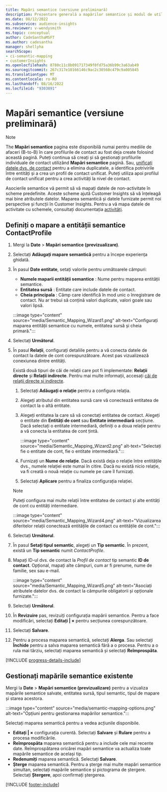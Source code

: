 ```yaml
---
title: Mapări semantice (versiune preliminară)
description: Prezentare generală a mapărilor semantice și modul de utilizare a acestora.
ms.date: 08/12/2022
ms.subservice: audience-insights
ms.reviewer: v-wendysmith
ms.topic: conceptual
author: CadeSanthaMSFT
ms.author: cadesantha
manager: shellyha
searchScope:
- ci-semantic-mapping
- customerInsights
ms.openlocfilehash: 8780c11c8b091717349f0fd75a36b99c3a63ab49
ms.sourcegitcommit: 267c317e10166146c9ac2c30560c479c9a005845
ms.translationtype: MT
ms.contentlocale: ro-RO
ms.lasthandoff: 08/16/2022
ms.locfileid: "9303891"
---
```

# <a name="semantic-mappings-preview"></a>Mapări semantice (versiune preliminară)

> [!NOTE]
> The **Mapări semantice** pagina este disponibilă numai pentru mediile de afaceri (B-to-B) în care profilurile de contact au fost deja create folosind această pagină. Puteți continua să creați și să gestionați profilurile individuale de contact utilizând **Mapări semantice** pagină. Sau, [unificați datele dvs. de contact](data-unification-contacts.md) pentru a elimina duplicatele, a identifica potrivirile între entități și a crea un profil de contact unificat. Puteți utiliza apoi profilul de contact unificat pentru a crea activități la nivel de contact.

Asocierile semantice vă permit să vă mapați datele de non-activitate în scheme predefinite. Aceste scheme ajută Customer Insights să vă înțeleagă mai bine atributele datelor. Maparea semantică și datele furnizate permit noi perspective și funcții în Customer Insights. Pentru a vă mapa datele de activitate cu schemele, consultați documentația [activități](activities.md).

## <a name="define-a-contactprofile-semantic-entity-mapping"></a>Definiți o mapare a entității semantice ContactProfile

1. Mergi la **Date** > **Mapări semantice (previzualizare)**.

1. Selectați **Adăugați mapare semantică** pentru a începe experiența ghidată.

1. În pasul **Date entitate**, setați valorile pentru următoarele câmpuri:

   - **Numele maparii entității semantice** : Nume pentru maparea entității semantice.
   - **Entitatea sursă** : Entitate care include datele de contact.
   - **Cheia principala** : Câmp care identifică în mod unic o înregistrare de contact. Nu ar trebui să conțină valori duplicate, valori goale sau valori lipsă.

   :::image type="content" source="media/Semantic_Mapping_Wizard1.png" alt-text="Configurați maparea entității semantice cu numele, entitatea sursă și cheia primară.":::

1. Selectați **Următorul**.

1. În pasul **Relații**, configurați detaliile pentru a vă conecta datele de contact la datele de cont corespunzătoare. Acest pas vizualizează conexiunea dintre entități.  

   Există două tipuri de căi de relații care pot fi implementate: **Relații directe** și **Relații indirecte**. Pentru mai multe informații, accesați [căi de relații directe și indirecte](relationships.md#relationship-paths).

   1. Selectați **Adăugați o relație** pentru a configura relația.
   1. Alegeți atributul din entitatea sursă care vă conectează entitatea de contact la o altă entitate.
   1. Alegeți entitatea la care să vă conectați entitatea de contact. Alegeți o entitate din **Entități de cont** sau **Entitate intermediară** secțiune. Dacă selectați o entitate intermediară, definiți o a doua relație pentru a vă conecta la entitatea de cont țintă.

      :::image type="content" source="media/Semantic_Mapping_Wizard2.png" alt-text="Selectați fie o entitate de cont, fie o entitate intermediară.":::

   1. Furnizați un **Nume de relație**. Dacă există deja o relație între entitățile dvs., numele relației este numai în citire. Dacă nu există nicio relație, va fi creată o nouă relație cu numele pe care îl furnizați.
   1. Selectați **Aplicare** pentru a finaliza configurația relației.

   > [!NOTE]
   > Puteți configura mai multe relații între entitatea de contact și alte entități de cont cu entități intermediare.
   
     :::image type="content" source="media/Semantic_Mapping_Wizard4.png" alt-text="Vizualizarea diferitelor relații conectează entitățile de contact cu entitățile de cont.":::

1. Selectați **Următorul**.

1. În pasul **Setați tipul semantic**, alegeți un **Tip semantic**. În prezent, există un **Tip semantic** numit *ContactProfile*.

1. Mapați ID-ul dvs. de contact la *Profil de contact* tip semantic **ID de contact**. Opțional, mapați alte câmpuri, cum ar fi prenume, nume de familie, sex sau e-mail.

   :::image type="content" source="media/Semantic_Mapping_Wizard5.png" alt-text="Asociați atributele datelor dvs. de contact la câmpurile obligatorii și opționale furnizate.":::

1. Selectați **Următorul**.

1. În **Revizuire** pas, revizuiți configurația mapării semantice. Pentru a face modificări, selectați **Editați | ×** pentru secțiunea corespunzătoare.

1. Selectați **Salvare**.

1. Pentru a procesa maparea semantică, selectați **Alerga**. Sau selectați **Închide** pentru a salva maparea semantică fără a o procesa. Pentru a o rula mai târziu, selectați maparea semantică și selectați **Reîmprospăta**.

[!INCLUDE [progress-details-include](includes/progress-details-pane.md)]

## <a name="manage-existing-semantic-mappings"></a>Gestionați mapările semantice existente

Mergi la **Date** > **Mapări semantice (previzualizare)** pentru a vizualiza mapările semantice salvate, entitatea sursă, tipul semantic, tipul de mapare și starea acestora.

:::image type="content" source="media/semantic-mapping-options.png" alt-text="Opțiuni pentru gestionarea mapărilor semantice.":::

Selectați maparea semantică pentru a vedea acțiunile disponibile.
- **Editați | ×** configurația curentă. Selectați **Salvare** și **Rulare** pentru a procesa modificările.
- **Reîmprospăta** maparea semantică pentru a include cele mai recente date. Reîmprospătarea oricărei mapări semantice va actualiza toate mapările semantice de același tip.
- **Redenumiți** maparea semantică. Selectați **Salvare**.
- **Șterge** maparea semantică. Pentru a șterge mai multe mapări semantice simultan, selectați mapările semantice și pictograma de ștergere. Selectați **Ștergere**, apoi confirmați ștergerea.

[!INCLUDE [footer-include](includes/footer-banner.md)]
